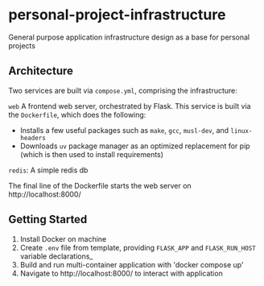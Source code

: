 # personal-project-infrastructure
General purpose application infrastructure design as a base for personal projects

## Architecture
Two services are built via `compose.yml`, comprising the infrastructure:

`web`
A frontend web server, orchestrated by Flask. This service is built via the `Dockerfile`, which does the following:
- Installs a few useful packages such as `make`, `gcc`, `musl-dev`, and `linux-headers`
- Downloads `uv` package manager as an optimized replacement for pip (which is then used to install requirements)

`redis`: A simple redis db

The final line of the Dockerfile starts the web server on http://localhost:8000/

## Getting Started
1. Install Docker on machine
2. Create `.env` file from template, providing `FLASK_APP` and `FLASK_RUN_HOST` variable declarations_
3. Build and run multi-container application with 'docker compose up'
4. Navigate to http://localhost:8000/ to interact with application
